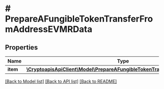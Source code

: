 # # PrepareAFungibleTokenTransferFromAddressEVMRData

## Properties

Name | Type | Description | Notes
------------ | ------------- | ------------- | -------------
**item** | [**\CryptoapisApiClient\Model\PrepareAFungibleTokenTransferFromAddressEVMRI**](PrepareAFungibleTokenTransferFromAddressEVMRI.md) |  |

[[Back to Model list]](../../README.md#models) [[Back to API list]](../../README.md#endpoints) [[Back to README]](../../README.md)
